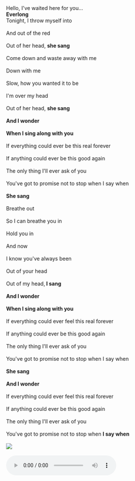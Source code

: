 <!DOCTYPE html>
<html>

<head>
  <meta charset="utf-8">
  <meta name="viewport" content="width=device-width">
  <title>Everlong</title>
  <link href="style.css" rel="stylesheet" type="text/css" />
</head>

<body>
  Hello, I've waited here for you...<br><b> Everlong </b></br>
  Tonight, I throw myself into <br></br> And out of the red <br></br>Out of her head, <b> she sang </b><br></br>
  Come down and waste away with me<br></br> Down with me <br></br> Slow, how you wanted it to be <br></br> I'm over my head <br></br>
Out of her head, <b> she sang </b><br></br><b>And I wonder<br></br></b>
<b>When I sing along with you</b><br></br>If everything could ever be this real forever<br></br>If anything could ever be this good again<br></br>The only thing I'll ever ask of you<br></br>
You've got to promise not to stop when I say when<br></br><b>She sang</b><br></br>Breathe out<br></br>So I can breathe you in<br></br>Hold you in<br></br>And now<br></br>I know you've always been<br></br>Out of your head<br></br>
Out of my head,<b> I sang </b><br></br><b>And I wonder</b><br></br>
<b>When I sing along with you</b><br></br>If everything could ever feel this real forever<br></br>If anything could ever be this good again<br></br>The only thing I'll ever ask of you<br></br>You've got to promise not to stop when I say when<br></br><b>She sang</b><br></br><b>And I wonder</b><br></br>If everything could ever feel this real forever<br></br>If anything could ever be this good again<br></br>The only thing I'll ever ask of you<br></br>
You've got to promise not to stop when <b>I say when</b><br></br>
<img src="https://seeklogo.com/images/F/Foo_Fighters-logo-F3A11F2DD3-seeklogo.com.png"><br></br><audio src="Everlong.mp4"controls></audio>
  
  
  
</body>

</html>
